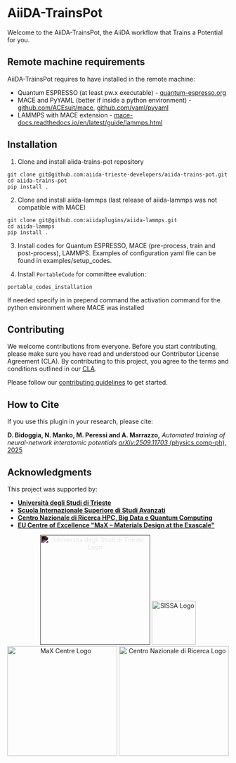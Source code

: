 # AiiDA-TrainsPot

Welcome to the AiiDA-TrainsPot, the AiiDA workflow that Trains a Potential for you.

## Remote machine requirements

AiiDA-TrainsPot requires to have installed in the remote machine:

- Quantum ESPRESSO (at least pw.x executable) - [quantum-espresso.org](https://www.quantum-espresso.org/)
- MACE and PyYAML (better if inside a python environment) - [github.com/ACEsuit/mace](https://github.com/ACEsuit/mace), [github.com/yaml/pyyaml](https://github.com/yaml/pyyaml)
- LAMMPS with MACE extension - [mace-docs.readthedocs.io/en/latest/guide/lammps.html](https://mace-docs.readthedocs.io/en/latest/guide/lammps.html)

## Installation

1. Clone and install aiida-trains-pot repository

```
git clone git@github.com:aiida-trieste-developers/aiida-trains-pot.git
cd aiida-trains-pot
pip install .
```

2. Clone and install aiida-lammps (last release of aiida-lammps was not compatible with MACE)

```
git clone git@github.com:aiidaplugins/aiida-lammps.git
cd aiida-lammps
pip install .
```

3. Install codes for Quantum ESPRESSO, MACE (pre-process, train and post-process), LAMMPS. Examples of configuration yaml file can be found in examples/setup_codes.

4. Install `PortableCode` for committee evalution:

```
portable_codes_installation
```

If needed specify in in prepend command the activation command for the python environment where MACE was installed

## Contributing

We welcome contributions from everyone. Before you start contributing, please make sure you have read and understood our Contributor License Agreement (CLA). By contributing to this project, you agree to the terms and conditions outlined in our [CLA](CLA.md).

Please follow our [contributing guidelines](CONTRIBUTING.md) to get started.

## How to Cite

If you use this plugin in your research, please cite:

**D. Bidoggia, N. Manko, M. Peressi and A. Marrazzo,**  *Automated training of neural-network interatomic potentials*  [_arXiv:2509.11703_ (physics.comp-ph), 2025](https://doi.org/10.48550/arXiv.2509.11703)

## Acknowledgments

This project was supported by:

- **[Università degli Studi di Trieste](https://portale.units.it/en)**
- **[Scuola Internazionale Superiore di Studi Avanzati](https://www.sissa.it/it)**
- **[Centro Nazionale di Ricerca HPC, Big Data e Quantum Computing](https://www.supercomputing-icsc.it/en/icsc-home/)**
- **[EU Centre of Excellence "MaX – Materials Design at the Exascale"](https://www.max-centre.eu/)**

<p align="center">
  <img src="https://encrypted-tbn0.gstatic.com/images?q=tbn:ANd9GcTgTBDFRADTwpIJqho2NDfWrdCgIMTxFnlHBA&s" alt="Università degli Studi di Trieste Logo" width="250" style="filter: invert(1);"/>
  <img src="https://www.sissa.it/themes/custom/sissa/images/logo-type.svg" alt="SISSA Logo" width="100"/>
  <img src="https://max-centre.eu/wp-content/uploads/2024/02/banner_2.png" alt="MaX Centre Logo" width="250"/> 
  <img src="https://www.supercomputing-icsc.it/wp-content/uploads/2022/10/logoxweb.svg" alt="Centro Nazionale di Ricerca Logo" width="250"/>
</p>

